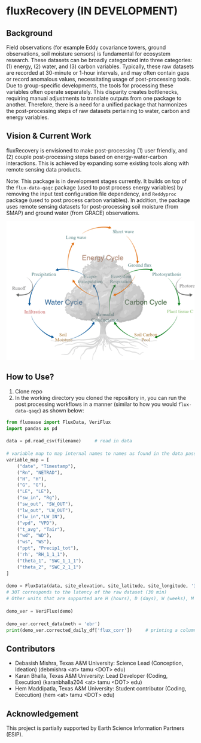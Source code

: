 # fluxRecovery (IN DEVELOPMENT)

## Background
Field observations (for example Eddy covariance towers, ground observations, soil moisture sensors) is fundamental for ecosystem research. These datasets can be broadly categorized into three categories: (1) energy, (2) water, and (3) carbon variables. Typically, these raw datasets are recorded at 30-minute or 1-hour intervals, and may often contain gaps or record anomalous values, necessitating usage of post-processing tools. Due to group-specific developments, the tools for processing these variables often operate separately. This disparity creates bottlenecks, requiring manual adjustments to translate outputs from one package to another. Therefore, there is a need for a unified package that harmonizes the post-processing steps of raw datasets pertaining to water, carbon and energy variables. 

## Vision & Current Work
fluxRecovery is envisioned to make post-processing (1) user friendly, and (2) couple post-processing steps based on energy-water-carbon interactions. This is achieved by expanding some existing tools along with remote sensing data products.

Note: This package is in development stages currently. It builds on top of the `flux-data-qaqc` package (used to post process energy variables) by removing the input text configuration file dependency, and `Reddyproc` package (used to post process carbon variables). In addition, the package uses remote sensing datasets for post-processing soil moisture (from SMAP) and ground water (from GRACE) observations.

![energy_cycle](energy_cycle.png)

## How to Use?
1. Clone repo 
2. In the working directory you cloned the repository in, you can run the post processing workflows in a manner (similar to how you would `flux-data-qaqc`) as shown below:


```python
from fluxease import FluxData, VeriFlux
import pandas as pd

data = pd.read_csv(filename)     # read in data

# variable map to map internal names to names as found in the data passed
variable_map = [
    ("date", "Timestamp"),
    ("Rn", "NETRAD"),
    ("H", "H"),
    ("G", "G"),
    ("LE", "LE"),
    ("sw_in", "Rg"),
    ("sw_out", "SW_OUT"),
    ("lw_out", "LW_OUT"),
    ("lw_in","LW_IN"),
    ("vpd", "VPD"),
    ("t_avg", "Tair"),
    ("wd", "WD"),
    ("ws", "WS"),
    ("ppt", "Precip1_tot"),
    ('rh', "RH_1_1_1"),
    ("theta_1", "SWC_1_1_1"),
    ("theta_2", "SWC_2_1_1")
]

demo = FluxData(data, site_elevation, site_latitude, site_longitude, '30T', variable_map)
# 30T corresponds to the latency of the raw dataset (30 min)
# Other units that are supported are H (hours), D (days), W (weeks), M (months), Y (years)

demo_ver = VeriFlux(demo)

demo_ver.correct_data(meth = 'ebr')
print(demo_ver.corrected_daily_df['flux_corr'])     # printing a column in corrected daily frequency dataframe

```

## Contributors
- Debasish Mishra, Texas A&M University: Science Lead (Conception, Ideation) (debmishra \<at\> tamu \<DOT\> edu)
- Karan Bhalla, Texas A&M University: Lead Developer (Coding, Execution)  (karanbhalla204 \<at\> tamu \<DOT\> edu)
- Hem Maddipatla, Texas A&M University: Student contributor (Coding, Execution) (hem \<at\> tamu \<DOT\> edu)

## Acknowledgement
This project is partially supported by Earth Science Information Partners (ESIP).
